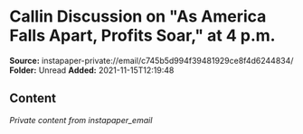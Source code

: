 # Callin Discussion on "As America Falls Apart, Profits Soar," at 4 p.m.

**Source:** instapaper-private://email/c745b5d994f39481929ce8f4d6244834/
**Folder:** Unread
**Added:** 2021-11-15T12:19:48




## Content
*Private content from instapaper_email*

